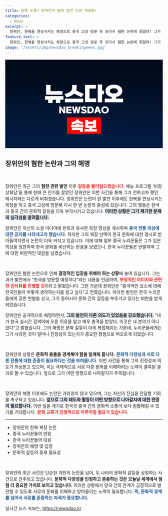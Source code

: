 ```yaml
---
title: 한복 도용? 장위안의 혐한 발언 논란 재점화!
categories:
  - News
excerpt: >
  장위안, 한복을 연상시키는 복장으로 중국 고성 방문 후 또다시 혐한 논란에 휘말려! 그가 해명했으나 한국과 중국 누리꾼들 사이에서 불꽃 튀는 반응이 이어지고 있다. 클릭해 더 알아보세요!
feature_text: >
  장위안, 한복을 연상시키는 복장으로 중국 고성 방문 후 또다시 혐한 논란에 휘말려! 그가 해명했으나 한국과 중국 누리꾼들 사이에서 불꽃 튀는 반응이 이어지고 있다. 클릭해 더 알아보세요!
image: '/assets/img/newsdao_breakingnews.jpg'
---
```


<p><img src="/assets/img/newsdao_breakingnews.jpg" alt="firstkoreanews 속보" /></p>

<h2 data-ke-size="size26">장위안의 혐한 논란과 그의 해명</h2>

<p data-ke-size="size16">&nbsp;</p>

<p>장위안은 최근 그의 <b>혐한 관련 발언</b> 이후 <b><span style="color: #ee2323;">갈등을 불러일으켰습니다.</span></b> 예능 프로그램 '비정상회담'을 통해 한때 큰 인기를 끌었던 장위안은 이번 사건을 통해 그가 전하고자 했던 메시지와는 다르게 비춰졌습니다. 장위안은 논란이 된 발언 이후에도 한복을 연상시키는 복장을 하고 중국 고성에 방문해 다시 한 번 논란의 중심에 섰습니다. 그의 행동은 한국과 중국 간의 문화적 갈등을 더욱 부각시키고 있습니다. <b><span style="background-color: #21538527;">이러한 상황은 그가 제기한 문제의 심각성을 알려줍니다.</span></b> </p>

<p>장위안은 자신의 소셜 미디어에 한복과 유사한 복장 영상을 게시하며 <b><span style="color: #1a5490;">중국 전통 의상에 대한 긍지를 나타내고자 했습니다.</span></b> 하지만 그의 복장 선택이 한국 문화에 대한 경시로 받아들여지면서 논란이 더욱 커지고 있습니다. 이에 대해 일부 중국 누리꾼들은 그가 입은 의상을 칭찬하며 한국 문화를 비난하는 반응을 보였으나, 한국 누리꾼들은 반발하며 그에 대한 비판적인 댓글을 남겼습니다.</p>

<p data-ke-size="size16">&nbsp;</p>

<p>장위안은 혐한 논란으로 인해 <b>결정적인 입장을 취해야 하는 상황</b>에 놓여 있습니다. 그는 과거 발언에서 “한국을 방문할 예정이다”라는 내용을 언급하며, <b><span style="color: #ee2323;">부정적인 이미지와 관련한 인터뷰를 진행할 것</span></b>이라고 밝혔습니다. 그런 가운데 장위안은 “중국적인 요소에 대해 한국인들이 어떻게 생각하는지를 알고 싶다”고 전했습니다. 이러한 발언은 한국 누리꾼들에게 강한 반발을 샀고, 그가 동아시아 문화 간의 갈등을 부추기고 있다는 비판을 받게 되었습니다.</p>

<p>장위안은 공개적으로 해명하면서, <b><span style="background-color: #21538527;">그의 발언이 다른 의도가 있었음을 강조했습니다.</span></b> “내가 한국 실시간 검색어에 오른 이유를 알고 매우 충격을 받았다. 이것은 내 본의가 아니었다”고 밝혔습니다. 그의 해명은 문화 갈등이 더욱 복잡해지는 가운데, 누리꾼들에게는 그가 사과한 것이 얼마나 진정성이 있는지가 중요한 쟁점으로 떠오르게 되었습니다.</p>

<p data-ke-size="size16">&nbsp;</p>

<p>장위안의 상황은 <b>문화적 충돌을 경계해야 함을 일깨워 줍니다.</b> <b><span style="color: #1a5490;">문화적 다양성과 서로 다른 전통에 대한 존중이 필요하다는 것을 보여줍니다.</span></b> 이번 사건을 통해 그의 진정성과 의도가 의심받고 있으며, 이는 국제적으로 서로 다른 문화를 이해하려는 노력이 결여된 결과로 볼 수 있습니다. 앞으로 그가 어떤 방향으로 나아갈지가 주목됩니다.</p>

<p data-ke-size="size16">&nbsp;</p>

<p>장위안의 해명 이후에도 논란은 가라앉지 않고 있으며, 그는 자신의 진심을 전달할 기회를 촉구하고 있습니다. <b><span style="background-color: #21538527;">앞으로 그의 태도와 활동이 어떤 방향으로 나아갈지에 대한 전망이 필요합니다.</span></b> 이번 일을 계기로 한국과 중국 간의 문화적 소통이 보다 원활해질 수 있기를 기대합니다. <b><span style="color: #ee2323;">문화 교류가 긍정적으로 이루어질 필요가 있습니다.</span></b></p>

<hr>

<ul>
 <li>장위안의 한복 복장 논란</li>
 <li>중국 누리꾼들의 반응</li>
 <li>한국 누리꾼들의 대응</li>
 <li>장위안의 해명 및 입장</li>
 <li>문화적 갈등의 중재 필요성</li>
</ul>

<p data-ke-size="size16">&nbsp;</p>

<p>장위안의 최근 사건은 단순한 개인의 논란을 넘어, 두 나라의 문화적 갈등을 상징하는 사건으로 간주되고 있습니다. <b>문화적 다양성을 인정하고 존중하는 것은 오늘날 세계에서 점점 더 중요한 가치로 보이고 있습니다.</b> 이러한 상황에서 양국 간의 관계가 긍정적으로 발전할 수 있도록 서로의 문화를 이해하고 받아들이는 노력이 필요합니다. <b><span style="color: #1a5490;">즉, 문화적 경계를 넘어서 서로를 존중하는 자세가 중요합니다.</span></b></p>
실시간 뉴스 속보는, <a href="https://newsdao.kr" rel="dofollow">https://newsdao.kr</a>


